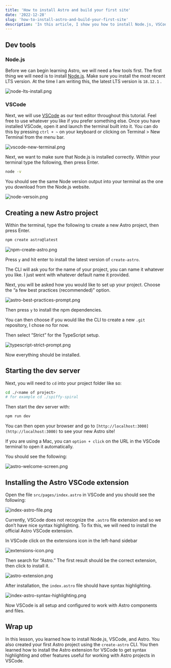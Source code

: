 ```yaml
---
title: 'How to install Astro and build your first site'
date: '2022-12-28'
slug: 'how-to-install-astro-and-build-your-first-site'
description: 'In this article, I show you how to install Node.js, VSCode, & Astro and build your first site.'
---
```


## Dev tools

### Node.js

Before we can begin learning Astro, we will need a few tools first. The first thing we will need is to install [Node.js](https://nodejs.org/en/). Make sure you install the most recent LTS version. At the time I am writing this, the latest LTS version is `18.12.1` .

![node-lts-install.png](/images/astro/how-to-install-astro-and-build-your-first-site/node-lts-install.webp)

### VSCode

Next, we will use [VSCode](https://code.visualstudio.com/) as our text editor throughout this tutorial. Feel free to use whatever you like if you prefer something else. Once you have installed VSCode, open it and launch the terminal built into it. You can do this by pressing `ctrl + ~` on your keyboard or clicking on Terminal > New Terminal from the menu bar.

![vscode-new-terminal.png](/images/astro/how-to-install-astro-and-build-your-first-site/vscode-new-terminal.webp)

Next, we want to make sure that Node.js is installed correctly. Within your terminal type the following, then press Enter.

```bash
node -v
```

You should see the same Node version output into your terminal as the one you download from the Node.js website.

![node-versoin.png](/images/astro/how-to-install-astro-and-build-your-first-site/node-versoin.webp)

## Creating a new Astro project

Within the terminal, type the following to create a new Astro project, then press Enter.

```bash
npm create astro@latest
```

![npm-create-astro.png](/images/astro/how-to-install-astro-and-build-your-first-site/npm-create-astro.webp)

Press `y` and hit enter to install the latest version of `create-astro`.

The CLI will ask you for the name of your project, you can name it whatever you like. I just went with whatever default name it provided.

Next, you will be asked how you would like to set up your project. Choose the “a few best practices (recommended)” option.

![astro-best-practices-prompt.png](/images/astro/how-to-install-astro-and-build-your-first-swebp/astro-best-practices-prompt.png)

Then press `y` to install the npm dependencies.

You can then choose if you would like the CLI to create a new `.git` repository, I chose no for now.

Then select “Strict” for the TypeScript setup.

![typescript-strict-prompt.png](/images/astro/how-to-install-astro-and-build-your-first-site/typescript-strict-prowebp.png)

Now everything should be installed.

## Starting the dev server

Next, you will need to `cd` into your project folder like so:

```bash
cd ./<name of project>
# for example cd ./spiffy-spiral
```

Then start the dev server with:

```bash
npm run dev
```

You can then open your browser and go to `[http://localhost:3000](http://localhost:3000)` to see your new Astro site!

If you are using a Mac, you can `option + click` on the URL in the VSCode terminal to open it automatically.

You should see the following:

![astro-welcome-screen.png](/images/astro/how-to-install-astro-and-build-your-first-site/astro-welcome-screen.webp)

## Installing the Astro VSCode extension

Open the file `src/pages/index.astro` in VSCode and you should see the following:

![index-astro-file.png](/images/astro/how-to-install-astro-and-build-your-first-site/index-astro-file.webp)

Currently, VSCode does not recognize the `.astro` file extension and so we don’t have nice syntax highlighting. To fix this, we will need to install the official Astro VSCode extension.

In VSCode click on the extensions icon in the left-hand sidebar

![extensions-icon.png](/images/astro/how-to-install-astro-and-build-your-first-site/extensions-icon.webp)

Then search for “Astro.” The first result should be the correct extension, then click to install it.

![astro-extension.png](/images/astro/how-to-install-astro-and-build-your-first-site/astro-extension.webp)

After installation, the `index.astro` file should have syntax highlighting.

![index-astro-syntax-highlighting.png](/images/astro/how-to-install-astro-and-build-your-first-swebp/index-astro-syntax-highlighting.png)

Now VSCode is all setup and configured to work with Astro components and files.

## Wrap up

In this lesson, you learned how to install Node.js, VSCode, and Astro. You also created your first Astro project using the `create-astro` CLI. You then learned how to install the Astro extension for VSCode to get syntax highlighting and other features useful for working with Astro projects in VSCode.
